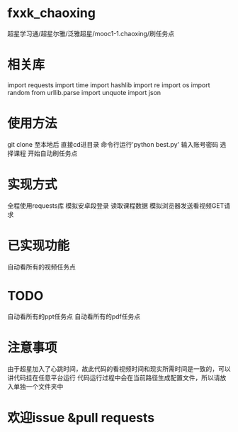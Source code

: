 ﻿# fxxk_chaoxing
超星学习通/超星尔雅/泛雅超星/mooc1-1.chaoxing/刷任务点

# 相关库
import requests
import time
import hashlib
import re
import os
import random
from urllib.parse import unquote
import json

# 使用方法
git clone 至本地后 
直接cd进目录
命令行运行'python best.py'
输入账号密码
选择课程
开始自动刷任务点

# 实现方式
全程使用requests库
模拟安卓段登录
读取课程数据
模拟浏览器发送看视频GET请求

# 已实现功能
自动看所有的视频任务点

# TODO
自动看所有的ppt任务点
自动看所有的pdf任务点

# 注意事项
由于超星加入了心跳时间，故此代码的看视频时间和现实所需时间是一致的，可以讲代码挂在任意平台运行
代码运行过程中会在当前路径生成配置文件，所以请放入单独一个文件夹中

# 欢迎issue &pull requests

